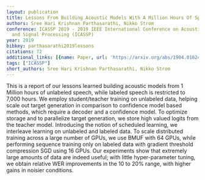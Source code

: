 ```yaml
---
layout: publication
title: Lessons From Building Acoustic Models With A Million Hours Of Speech
authors: Sree Hari Krishnan Parthasarathi, Nikko Strom
conference: ICASSP 2019 - 2019 IEEE International Conference on Acoustics, Speech
  and Signal Processing (ICASSP)
year: 2019
bibkey: parthasarathi2019lessons
citations: 72
additional_links: [{name: Paper, url: 'https://arxiv.org/abs/1904.01624'}]
tags: ["ICASSP"]
short_authors: Sree Hari Krishnan Parthasarathi, Nikko Strom
---
```

This is a report of our lessons learned building acoustic models from 1
Million hours of unlabeled speech, while labeled speech is restricted to 7,000
hours. We employ student/teacher training on unlabeled data, helping scale out
target generation in comparison to confidence model based methods, which
require a decoder and a confidence model. To optimize storage and to
parallelize target generation, we store high valued logits from the teacher
model. Introducing the notion of scheduled learning, we interleave learning on
unlabeled and labeled data. To scale distributed training across a large number
of GPUs, we use BMUF with 64 GPUs, while performing sequence training only on
labeled data with gradient threshold compression SGD using 16 GPUs. Our
experiments show that extremely large amounts of data are indeed useful; with
little hyper-parameter tuning, we obtain relative WER improvements in the 10 to
20% range, with higher gains in noisier conditions.